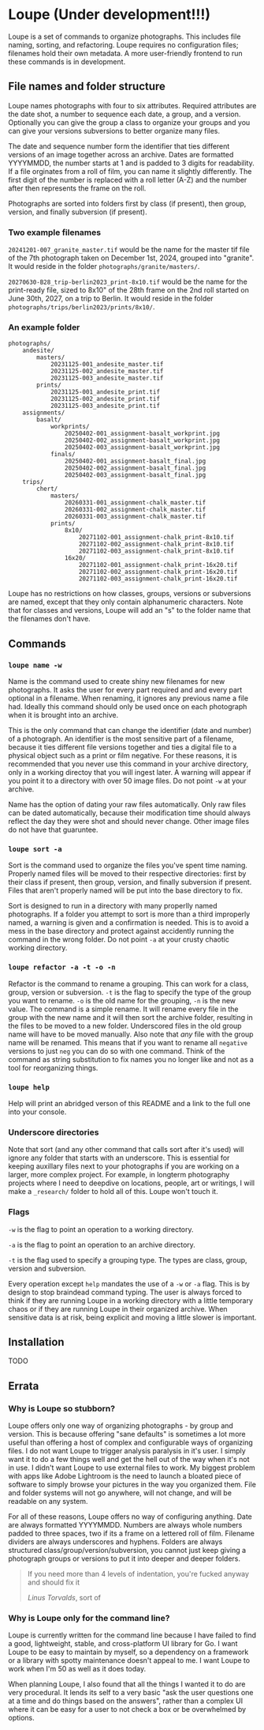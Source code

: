 # Loupe (Under development!!!)

Loupe is a set of commands to organize photographs. This includes file naming, sorting, and refactoring. Loupe requires no configuration files; filenames hold their own metadata. A more user-friendly frontend to run these commands is in development.

## File names and folder structure 

Loupe names photographs with four to six attributes. Required attributes are the date shot, a number to sequence each date, a group, and a version. Optionally you can give the group a class to organize your groups and you can give your versions subversions to better organize many files.

The date and sequence number form the identifier that ties different versions of an image together across an archive. Dates are formatted YYYYMMDD, the number starts at 1 and is padded to 3 digits for readability. If a file orginates from a roll of film, you can name it slightly differently. The first digit of the number is replaced with a roll letter (A-Z) and the number after then represents the frame on the roll.

Photographs are sorted into folders first by class (if present), then group, version, and finally subversion (if present).

### Two example filenames

`20241201-007_granite_master.tif` would be the name for the master tif file of the 7th photograph taken on December 1st, 2024, grouped into "granite". It would reside in the folder `photographs/granite/masters/`.

`20270630-B28_trip-berlin2023_print-8x10.tif` would be the name for the print-ready file, sized to 8x10" of the 28th frame on the 2nd roll started on June 30th, 2027, on a trip to Berlin. It would reside in the folder `photographs/trips/berlin2023/prints/8x10/`.

### An example folder

```
photographs/
	andesite/
		masters/
			20231125-001_andesite_master.tif
			20231125-002_andesite_master.tif
			20231125-003_andesite_master.tif
		prints/
			20231125-001_andesite_print.tif
			20231125-002_andesite_print.tif
			20231125-003_andesite_print.tif
	assignments/
		basalt/
			workprints/
				20250402-001_assignment-basalt_workprint.jpg
				20250402-002_assignment-basalt_workprint.jpg
				20250402-003_assignment-basalt_workprint.jpg
			finals/
				20250402-001_assignment-basalt_final.jpg
				20250402-002_assignment-basalt_final.jpg
				20250402-003_assignment-basalt_final.jpg
	trips/
		chert/
			masters/
				20260331-001_assignment-chalk_master.tif
				20260331-002_assignment-chalk_master.tif
				20260331-003_assignment-chalk_master.tif
			prints/
				8x10/
					20271102-001_assignment-chalk_print-8x10.tif
					20271102-002_assignment-chalk_print-8x10.tif
					20271102-003_assignment-chalk_print-8x10.tif
				16x20/
					20271102-001_assignment-chalk_print-16x20.tif
					20271102-002_assignment-chalk_print-16x20.tif
					20271102-003_assignment-chalk_print-16x20.tif
```

Loupe has no restrictions on how classes, groups, versions or subversions are named, except that they only contain alphanumeric characters. Note that for classes and versions, Loupe will add an "s" to the folder name that the filenames don't have.

## Commands

### `loupe name -w`

Name is the command used to create shiny new filenames for new photographs. It asks the user for every part required and and every part optional in a filename. When renaming, it ignores any previous name a file had. Ideally this command should only be used once on each photograph when it is brought into an archive.

This is the only command that can change the identifier (date and number) of a photograph. An identifier is the most sensitive part of a filename, because it ties different file versions together and ties a digital file to a physical object such as a print or film negative. For these reasons, it is recommended that you never use this command in your archive directory, only in a working directoy that you will ingest later. A warning will appear if you point it to a directory with over 50 image files. Do not point `-w` at your archive.

Name has the option of dating your raw files automatically. Only raw files can be dated automatically, because their modification time should always reflect the day they were shot and should never change. Other image files do not have that guaruntee.

### `loupe sort -a`

Sort is the command used to organize the files you've spent time naming. Properly named files will be moved to their respective directories: first by their class if present, then group, version, and finally subversion if present. Files that aren't properly named will be put into the base directory to fix.

Sort is designed to run in a directory with many properlly named photographs. If a folder you attempt to sort is more than a third improperly named, a warning is given and a confirmation is needed. This is to avoid a mess in the base directory and protect against accidently running the command in the wrong folder. Do not point `-a` at your crusty chaotic working directory.

### `loupe refactor -a -t -o -n`

Refactor is the command to rename a grouping. This can work for a class, group, version or subversion. `-t` is the flag to specify the type of the group you want to rename. `-o` is the old name for the grouping, `-n` is the new value. The command is a simple rename. It will rename every file in the group with the new name and it will then sort the archive folder, resulting in the files to be moved to a new folder. Underscored files in the old group name will have to be moved manually. Also note that *any* file with the group name will be renamed. This means that if you want to rename all `negative` versions to just `neg` you can do so with one command. Think of the command as string substitution to fix names you no longer like and not as a tool for reorganizing things.

### `loupe help`

Help will print an abridged verson of this README and a link to the full one into your console.

### Underscore directories

Note that sort (and any other command that calls sort after it's used) will ignore any folder that starts with an underscore. This is essential for keeping auxillary files next to your photographs if you are working on a larger, more complex project. For example, in longterm photography projects where I need to deepdive on locations, people, art or writings, I will make a `_research/` folder to hold all of this. Loupe won't touch it.

### Flags

`-w` is the flag to point an operation to a working directory.

`-a` is the flag to point an operation to an archive directory.

`-t` is the flag used to specify a grouping type. The types are class, group, version and subversion.

Every operation except `help` mandates the use of a `-w` or `-a` flag. This is by design to stop braindead command typing. The user is always forced to think if they are running Loupe in a working directory with a little temporary chaos or if they are running Loupe in their organized archive. When sensitive data is at risk, being explicit and moving a little slower is important. 

## Installation

TODO

## Errata

### Why is Loupe so stubborn?

Loupe offers only one way of organizing photographs - by group and version. This is because offering "sane defaults" is sometimes a lot more useful than offering a host of complex and configurable ways of organizing files. I do not want Loupe to trigger analysis paralysis in it's user. I simply want it to do a few things well and get the hell out of the way when it's not in use. I didn't want Loupe to use external files to work. My biggest problem with apps like Adobe Lightroom is the need to launch a bloated piece of software to simply browse your pictures in the way you organized them. File and folder systems will not go anywhere, will not change, and will be readable on any system.

For all of these reasons, Loupe offers no way of configuring anything. Date are always formatted YYYYMMDD. Numbers are always whole numbers padded to three spaces, two if its a frame on a lettered roll of film. Filename dividers are always underscores and hyphens. Folders are always structured class/group/version/subversion, you cannot just keep giving a photograph groups or versions to put it into deeper and deeper folders.

> If you need more than 4 levels of indentation, you're fucked anyway and should fix it
> 
>  	_Linus Torvalds_, sort of

### Why is Loupe only for the command line?

Loupe is currently written for the command line because I have failed to find a good, lightweight, stable, and cross-platform UI library for Go. I want Loupe to be easy to maintain by myself, so a dependency on a framework or a library with spotty maintenance doesn't appeal to me. I want Loupe to work when I'm 50 as well as it does today.

When planning Loupe, I also found that all the things I wanted it to do are very procedural. It lends its self to a very basic "ask the user questions one at a time and do things based on the answers", rather than a complex UI where it can be easy for a user to not check a box or be overwhelmed by options.
